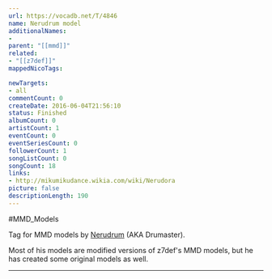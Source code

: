 ```yaml
---
url: https://vocadb.net/T/4846
name: Nerudrum model
additionalNames: 
- 
parent: "[[mmd]]"
related:
- "[[z7def]]"
mappedNicoTags:

newTargets:
- all
commentCount: 0
createDate: 2016-06-04T21:56:10
status: Finished
albumCount: 0
artistCount: 1
eventCount: 0
eventSeriesCount: 0
followerCount: 1
songListCount: 0
songCount: 18
links: 
- http://mikumikudance.wikia.com/wiki/Nerudora
picture: false
descriptionLength: 190
---
```


#MMD_Models

Tag for MMD models by [Nerudrum](http://vocadb.net/Ar/2079) (AKA Drumaster).

Most of his models are modified versions of z7def's MMD models, but he has created some original models as well.

---

